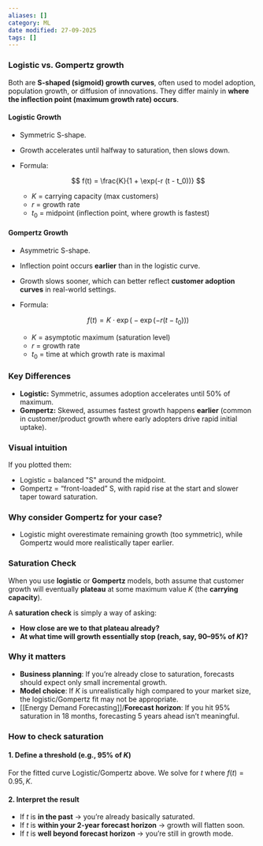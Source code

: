 ```yaml
---
aliases: []
category: ML
date modified: 27-09-2025
tags: []
---
```

### Logistic vs. Gompertz growth

Both are **S-shaped (sigmoid) growth curves**, often used to model adoption, population growth, or diffusion of innovations. They differ mainly in **where the inflection point (maximum growth rate) occurs**.

#### **Logistic Growth**

* Symmetric S-shape.
* Growth accelerates until halfway to saturation, then slows down.
* Formula:

  $$
  f(t) = \frac{K}{1 + \exp(-r (t - t_0))}
  $$

  * $K$ = carrying capacity (max customers)
  * $r$ = growth rate
  * $t_0$ = midpoint (inflection point, where growth is fastest)

#### **Gompertz Growth**

* Asymmetric S-shape.
* Inflection point occurs **earlier** than in the logistic curve.
* Growth slows sooner, which can better reflect **customer adoption curves** in real-world settings.
* Formula:

  $$
  f(t) = K \cdot \exp\big(-\exp(-r (t - t_0))\big)
  $$

  * $K$ = asymptotic maximum (saturation level)
  * $r$ = growth rate
  * $t_0$ = time at which growth rate is maximal

### Key Differences

* **Logistic:** Symmetric, assumes adoption accelerates until 50% of maximum.
* **Gompertz:** Skewed, assumes fastest growth happens **earlier** (common in customer/product growth where early adopters drive rapid initial uptake).

### Visual intuition

If you plotted them:

* Logistic = balanced "S" around the midpoint.
* Gompertz = “front-loaded” S, with rapid rise at the start and slower taper toward saturation.

### Why consider Gompertz for your case?

* Logistic might overestimate remaining growth (too symmetric), while Gompertz would more realistically taper earlier.

### Saturation Check

When you use **logistic** or **Gompertz** models, both assume that customer growth will eventually **plateau** at some maximum value $K$ (the **carrying capacity**).

A **saturation check** is simply a way of asking:

* **How close are we to that plateau already?**
* **At what time will growth essentially stop (reach, say, 90–95% of $K$)?**

### Why it matters

* **Business planning**: If you’re already close to saturation, forecasts should expect only small incremental growth.
* **Model choice**: If $K$ is unrealistically high compared to your market size, the logistic/Gompertz fit may not be appropriate.
* [[Energy Demand Forecasting]]/**Forecast horizon**: If you hit 95% saturation in 18 months, forecasting 5 years ahead isn’t meaningful.

### How to check saturation

#### 1. Define a threshold (e.g., 95% of $K$)

For the fitted curve Logistic/Gompertz above. We solve for $t$ where $f(t) = 0.95 , K$.

#### 2. Interpret the result

* If $t$ is **in the past** -> you’re already basically saturated.
* If $t$ is **within your 2-year forecast horizon** -> growth will flatten soon.
* If $t$ is **well beyond forecast horizon** -> you’re still in growth mode.
